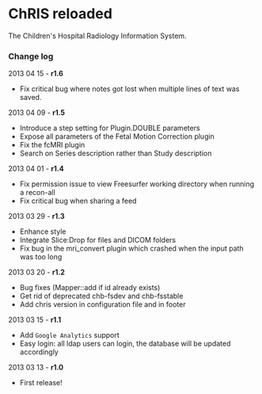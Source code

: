 ChRIS reloaded
==============

The Children's Hospital Radiology Information System.

### Change log ###

2013 04 15 - **r1.6**
* Fix critical bug where notes got lost when multiple lines of text was saved.

2013 04 09 - **r1.5**
* Introduce a step setting for Plugin.DOUBLE parameters
* Expose all parameters of the Fetal Motion Correction plugin
* Fix the fcMRI plugin
* Search on Series description rather than Study description

2013 04 01 - **r1.4**
* Fix permission issue to view Freesurfer working directory when running a recon-all
* Fix critical bug when sharing a feed 

2013 03 29 - **r1.3**
* Enhance style
* Integrate Slice:Drop for files and DICOM folders
* Fix bug in the mri_convert plugin which crashed when the input path was too long

2013 03 20 - **r1.2**
* Bug fixes (Mapper::add if id already exists)
* Get rid of deprecated chb-fsdev and chb-fsstable
* Add chris version in configuration file and in footer

2013 03 15 - **r1.1**

* Add `Google Analytics` support
* Easy login: all ldap users can login, the database will be updated accordingly

2013 03 13 - **r1.0**

* First release!
